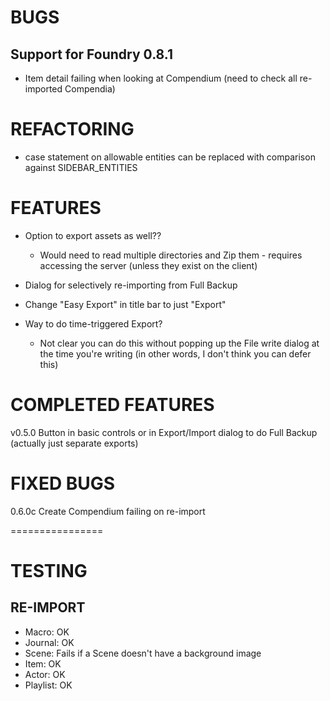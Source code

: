# BUGS
## Support for Foundry 0.8.1
- Item detail failing when looking at Compendium (need to check all re-imported Compendia)

# REFACTORING
- case statement on allowable entities can be replaced with comparison against SIDEBAR_ENTITIES

# FEATURES
- Option to export assets as well??
    - Would need to read multiple directories and Zip them - requires accessing the server (unless they exist on the client)

- Dialog for selectively re-importing from Full Backup
- Change "Easy Export" in title bar to just "Export"

- Way to do time-triggered Export? 
    - Not clear you can do this without popping up the File write dialog at the time you're writing (in other words, I don't think you can defer this)

# COMPLETED FEATURES
v0.5.0 Button in basic controls or in Export/Import dialog to do Full Backup (actually just separate exports)

# FIXED BUGS
0.6.0c Create Compendium failing on re-import


================
# TESTING
## RE-IMPORT
- Macro: OK 
- Journal: OK
- Scene: Fails if a Scene doesn't have a background image
- Item: OK
- Actor: OK
- Playlist: OK
